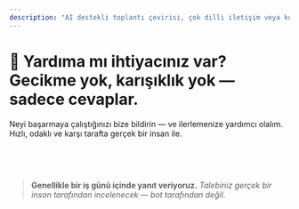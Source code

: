 ```yaml
---
description: "AI destekli toplantı çevirisi, çok dilli iletişim veya kurumsal onboarding hakkında sorularınız mı var? Size yardımcı olmak için buradayız — hızlı, insani ve karışıklık olmadan."
---
```


# 💬 Yardıma mı ihtiyacınız var? Gecikme yok, karışıklık yok — sadece cevaplar.

Neyi başarmaya çalıştığınızı bize bildirin — ve ilerlemenize yardımcı olalım.  
Hızlı, odaklı ve karşı tarafta gerçek bir insan ile.

<!-- <br>

<ContactForm
  formStyle="margin: 1rem auto;"
  categoryLabel="Sizi bugün InterMind'a getiren nedir? *"
  categoryPlaceholderText="Ana nedeninizi seçin…"
  messageLabel="Bize daha fazla bilgi verin *"
  messagePlaceholderText="Paylaşmak istediğiniz herhangi bir şey — hedefler, bağlam veya teknik detaylar."
  buttonText="Şimdi uzman yardımı alın"
  :services="[
    'Başlamak için yardıma ihtiyacım var',
    'Bir demo planlamak istiyorum',
    'Teknik bir sorunum veya hata var',
    'Toplantı entegrasyonu konusunda yardıma ihtiyacım var',
    'Çeviri kalitesi hakkında sorularım var',
    'Takım onboarding konusunda yardıma ihtiyacım var',
    'Faturalandırma veya abonelik sorularım var',
    'Kurumsal özellikleri keşfetmek istiyorum',
    'Kısıtlama olmadan Mind API uygulama ID\'si ve token\'ı almak istiyorum',
    'Genel soru veya geri bildirim'
  ]" /> -->

<br>

<!-- ## Or use the inline form: -->

<ContactForm 
  :inline="true"
  formStyle="margin: 1rem auto;"  
  categoryLabel="Sizi bugün InterMind'a getiren nedir? *"  
  categoryPlaceholderText="Ana nedeninizi seçin…"  
  messageLabel="Bize daha fazla bilgi verin *"  
  messagePlaceholderText="Paylaşmak istediğiniz herhangi bir şey — hedefler, bağlam veya teknik detaylar."  
  :services="[
    'Başlamak için yardıma ihtiyacım var',
    'Bir demo planlamak istiyorum',
    'Teknik bir sorunum veya hata var',
    'Toplantı entegrasyonu konusunda yardıma ihtiyacım var',
    'Çeviri kalitesi hakkında sorularım var',
    'Takım onboarding konusunda yardıma ihtiyacım var',
    'Faturalandırma veya abonelik sorularım var',
    'Kurumsal özellikleri keşfetmek istiyorum',
    'Kısıtlama olmadan Mind API uygulama ID\'si ve token\'ı almak istiyorum',
    'Genel soru veya geri bildirim'
  ]" />

<br>

> **Genellikle bir iş günü içinde yanıt veriyoruz.**
> _Talebiniz gerçek bir insan tarafından incelenecek — bot tarafından değil._